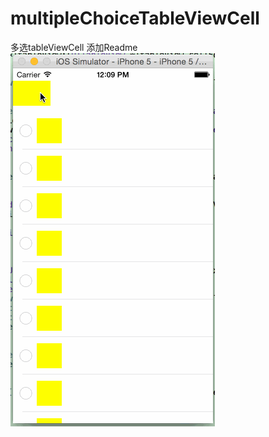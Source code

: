 # multipleChoiceTableViewCell
多选tableViewCell
添加Readme
![image description](https://github.com/hytzxd/multipleChoiceTableViewCell/blob/master/SelectedTableCell/selected1.gif)